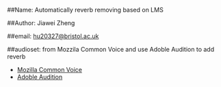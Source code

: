##Name: Automatically reverb removing based on LMS

##Author: Jiawei Zheng

##email: hu20327@bristol.ac.uk

##audioset: from Mozzila Common Voice and use Adoble Audition to add reverb
- [Mozilla Common Voice](https://voice.mozilla.org/)
- [Adoble Audition](https://www.adobe.com/cn/products/audition.html)

